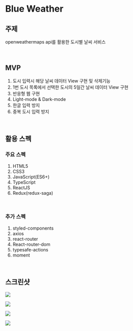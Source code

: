 # Blue Weather

## 주제

openweathermaps api를 활용한 도시별 날씨 서비스

<br />

## MVP

1. 도시 입력시 해당 날씨 데이터 View 구현 및 삭제기능
2. 1번 도시 목록에서 선택한 도시의 5일간 날씨 데이터 View 구현
3. 반응형 웹 구현
4. Light-mode & Dark-mode
5. 한글 입력 방지
6. 중복 도시 입력 방지

<br />

## 활용 스펙

### 주요 스펙

1. HTML5
2. CSS3
3. JavaScript(ES6+)
4. TypeScript
5. ReactJS
6. Redux(redux-saga)

<br />

### 추가 스펙

1. styled-components
2. axios
3. react-router
4. React-router-dom
5. typesafe-actions
6. moment

<br />

## 스크린샷

![](https://user-images.githubusercontent.com/54792574/84064886-6173fc80-a9fe-11ea-9af8-5dd6c17a8251.jpg)

![](https://user-images.githubusercontent.com/54792574/84064766-2c67aa00-a9fe-11ea-9bcc-6b21e7d04f61.jpg)

![](https://user-images.githubusercontent.com/54792574/84064768-2d004080-a9fe-11ea-8a03-089fa6043296.jpg)

![](https://user-images.githubusercontent.com/54792574/84064769-2e316d80-a9fe-11ea-9931-63221aeba038.jpg)
